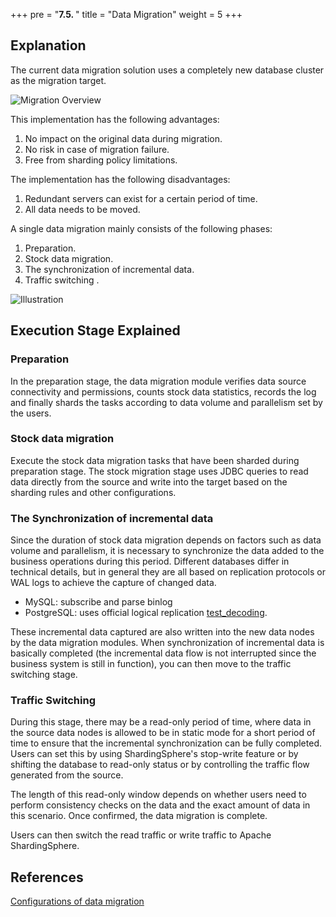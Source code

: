 +++
pre = "<b>7.5. </b>"
title = "Data Migration"
weight = 5
+++

## Explanation

The current data migration solution uses a completely new database cluster as the migration target.

![Migration Overview](https://shardingsphere.apache.org/document/current/img/scaling/overview_v2.png)

This implementation has the following advantages:

1. No impact on the original data during migration.
2. No risk in case of migration failure.
3. Free from sharding policy limitations.

The implementation has the following disadvantages:

1. Redundant servers can exist for a certain period of time.
2. All data needs to be moved.

A single data migration mainly consists of the following phases:

1. Preparation.
2. Stock data migration.
3. The synchronization of incremental data.
4. Traffic switching .

![Illustration](https://shardingsphere.apache.org/document/current/img/scaling/principle_v2.png)

## Execution Stage Explained

### Preparation 

In the preparation stage, the data migration module verifies data source connectivity and permissions, counts stock data statistics, records the log and finally shards the tasks according to data volume and parallelism set by the users.

### Stock data migration

Execute the stock data migration tasks that have been sharded during preparation stage. The stock migration stage uses JDBC queries to read data directly from the source and write into the target based on the sharding rules and other configurations.

### The Synchronization of incremental data

Since the duration of stock data migration depends on factors such as data volume and parallelism, it is necessary to synchronize the data added to the business operations during this period.
Different databases differ in technical details, but in general they are all based on replication protocols or WAL logs to achieve the capture of changed data.

- MySQL: subscribe and parse binlog
- PostgreSQL: uses official logical replication [test_decoding](https://www.postgresql.org/docs/9.4/test-decoding.html).

These incremental data captured are also written into the new data nodes by the data migration modules. When synchronization of  incremental data is basically completed (the incremental data flow is not interrupted since the business system is still in function), you can then move to the traffic switching stage.

### Traffic Switching

During this stage, there may be a read-only period of time, where data in the source data nodes is allowed to be in static mode for a short period of time to ensure that the incremental synchronization can be fully completed. Users can set this by using ShardingSphere's stop-write feature or by shifting the database to read-only status or by controlling the traffic flow generated from the source.

The length of this read-only window depends on whether users need to perform consistency checks on the data and the exact amount of data in this scenario. Once confirmed, the data migration is complete.

Users can then switch the read traffic or write traffic to Apache ShardingSphere.

## References

[Configurations of data migration ](/en/user-manual/shardingsphere-proxy/scaling/)
